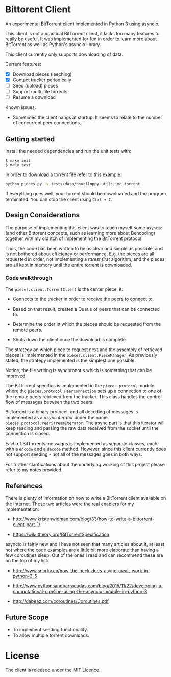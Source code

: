 # Bittorent Client

An experimental BitTorrent client implemented in Python 3 using asyncio.

This client is not a practical BitTorrent client, it lacks too many
features to really be useful. It was implemented for fun in order to
learn more about BitTorrent as well as Python's asyncio library.

This client currently only supports downloading of data.

Current features:

- [x] Download pieces (leeching)
- [x] Contact tracker periodically
- [ ] Seed (upload) pieces
- [ ] Support multi-file torrents
- [ ] Resume a download

Known issues:

* Sometimes the client hangs at startup. It seems to relate to the
  number of concurrent peer connections.

## Getting started

Install the needed dependencies and run the unit tests with:

    $ make init
    $ make test

In order to download a torrent file refer to this example:
```bash
python pieces.py -v tests/data/bootfloppy-utils.img.torrent
```
If everything goes well, your torrent should be downloaded and the
program terminated. You can stop the client using `Ctrl + C`.

## Design Considerations

The purpose of implementing this client was to teach myself some
`asyncio` (and other Bittorent concepts, such as learning more about Bencoding)
together with my old itch of implementing the BitTorrent protocol.

Thus, the code has been written to be as clear and simple as possible,
and is not bothered about efficiency or performance. E.g. the pieces are all
requested in order, not implementing a _rarest first_ algorithm, and the
pieces are all kept in memory until the entire torrent is downloaded.


### Code walkthrough

The `pieces.client.TorrentClient` is the center piece, it:

* Connects to the tracker in order to receive the peers to connect to.

* Based on that result, creates a Queue of peers that can be connected
  to.

* Determine the order in which the pieces should be requested from the
  remote peers.

* Shuts down the client once the download is complete.


The strategy on which piece to request next and the assembly of
retrieved pieces is implemented in the `pieces.client.PieceManager`. As
previously stated, the strategy implemented is the simplest one
possible.

Notice, the file writing is synchronous which is something that can be
improved.

The BitTorrent specifics is implemented in the `pieces.protocol` module
where the `pieces.protocol.PeerConnection` sets up a connection to one
of the remote peers retrieved from the tracker. This class handles the
control flow of messages between the two peers.

BitTorrent is a binary protocol, and all decoding of messages is
implemented as a _async iterator_ under the name
`pieces.protocol.PeerStreamIterator`. The async part is that this
iterator will keep reading and parsing the raw data received from the
socket until the connection is closed.

Each of BitTorrents messages is implemented as separate classes, each
with a `encode` and a `decode` method. However, since this client
currently does not support seeding - not all of the messages goes in
both ways.

For further clarifications about the underlying working of this project please refer to my notes provided.


## References

There is plenty of information on how to write a BitTorrent client
available on the Internet. These two articles were the real enablers
for my implementation:

* http://www.kristenwidman.com/blog/33/how-to-write-a-bittorrent-client-part-1/

* https://wiki.theory.org/BitTorrentSpecification

asyncio is fairly new and I have not seen that many articles about it,
at least not where the code examples are a little bit more elaborate
than having a few coroutines sleep. Out of the ones I read and can
recommend these are on the top of my list:

* http://www.snarky.ca/how-the-heck-does-async-await-work-in-python-3-5

* http://www.pythonsandbarracudas.com/blog/2015/11/22/developing-a-computational-pipeline-using-the-asyncio-module-in-python-3

* http://dabeaz.com/coroutines/Coroutines.pdf

## Future Scope

- To implement seeding functionality.
- To allow multiple torrent downloads.

# License

The client is released under the MIT Licence.
